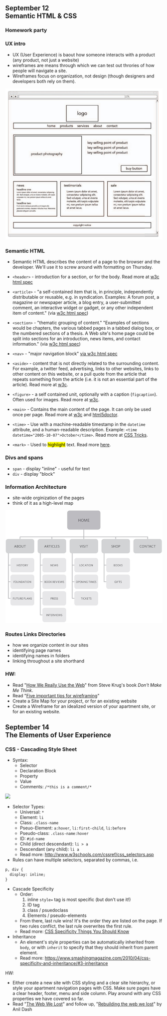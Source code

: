 ## <b>September 12<br/> Semantic HTML & CSS</b>

### Homework party

### UX intro
* UX (User Experience) is baout how someone interacts with a product (any product, not just a website)
* wireframes are means through which we can test out throries of how people will navigate a site.
* Wireframes focus on organization, not design (though designers and developers both rely on them).

<img src="https://raw.githubusercontent.com/shfitz/DM2193-Intro-to-Web-F17/master/fig471_01a_0.jpg" />

### Semantic HTML
* Semantic HTML describes the content of a page to the browser and the developer. We'll use it to screw around with formatting on Thursday. 

* ```<header>``` - introduction for a section, or for the body. Read more at [w3c html spec](https://www.w3.org/html/wg/drafts/html/master/semantics.html#the-body-element)
* ```<article>``` -  "a self-contained item that is, in principle, independently distributable or reusable, e.g. in syndication. Examples: A forum post, a magazine or newspaper article, a blog entry, a user-submitted comment, an interactive widget or gadget, or any other independent item of content." (via [w3c html spec](https://www.w3.org/html/wg/drafts/html/master/semantics.html#the-article-element))
* ```<section>``` - "thematic grouping of content." "Examples of sections would be chapters, the various tabbed pages in a tabbed dialog box, or the numbered sections of a thesis. A Web site's home page could be split into sections for an introduction, news items, and contact information." (via [w3c html spec](https://www.w3.org/html/wg/drafts/html/master/semantics.html#the-section-element))
* ```<nav>``` - "major navigation block" [via w3c html spec](https://www.w3.org/html/wg/drafts/html/master/semantics.html#the-nav-element)
* ```<aside>``` - content that is not directly related to the surrounding content. For example, a twitter feed, advertising, links to other websites, links to other content on this website, or a pull quote from the article that repeats something from the article (i.e. it is not an essential part of the article). Read more at [w3c](https://www.w3.org/html/wg/drafts/html/master/semantics.html#the-aside-element).
* ```<figure>``` - a self contained unit, optionally with a caption (```figcaption```). Often used for images. Read more at [w3c](https://www.w3.org/html/wg/drafts/html/master/semantics.html#the-figure-element).
* ```<main>``` - Contains the main content of the page. It can only be used once per page. Read more at [w3c](https://www.w3.org/html/wg/drafts/html/master/semantics.html#the-main-element) and [html5doctor](http://html5doctor.com/the-main-element/). 
* ```<time>``` - Use with a machine-readable timestamp in the ``datetime`` attribute, and a human-readable description. Example:   ```<time datetime="2005-10-07">October</time>```. Read more at [CSS Tricks](https://css-tricks.com/time-element/).
* ```<mark>``` - Used to <mark>highlight</mark> text. Read more [here](https://developer.mozilla.org/en-US/docs/Web/HTML/Element/mark).

### Divs and spans
* ```span``` - display "inline" - useful for text
* ```div``` - display "block"

### Information Architecture
* site-wide orginization of the pages 
* think of it as a high-level map

<img src="https://raw.githubusercontent.com/shfitz/DM2193-Intro-to-Web-F17/master/fig469_01a_0.jpg" />

### Routes Links Directories
* how we organize content in our sites
* identifying page names
* identifying names in folders
* linking throughout a site shorthand 

### HW:

* Read "[How We Really Use the Web](http://www.sensible.com/chapter.html)" from Steve Krug's book <i>Don't Make Me Think</i>.
* Read "[Five important tips for wireframing](http://mediatemple.net/blog/tips/five-important-considerations-for-wireframing/)"
* Create a Site Map for your project, or for an existing website
* Create a Wireframe for an idealized version of your apartment site, or for an existing website.

## <b>September 14<br/>The Elements of User Experience</b>

### CSS - Cascading Style Sheet
* Syntax:
    * Selector
    * Declaration Block
    * Property
    * Value
    * Comments: 
```/*this is a comment/*```

![](css_anatomy.png)
* Selector Types:
    * Universal: ```*```
    * Element: ``li``
    * Class: ```.class-name```
    * Pseuo-Element: ``a:hover``, ``li:first-child``, ``li:before``
    * Pseudo-class: ```.class-name:hover```
    * ID: ```#id-name```
    * Child (direct descendant): ``li > a``
    * Descendant (any child): ``li a``
    * Read more: http://www.w3schools.com/cssref/css_selectors.asp
* Rules can have multiple selectors, separated by commas, i.e.

```
p, div {
  display: inline;
}
```
* Cascade Specificity
    * Order:
        1. inline ``style=`` tag is most specific (but don't use it!)
        2. ID tag
        3. class / psuedoclass
        4. Elements / pseudo-elements
    * From there, last rule wins! It's the order they are listed on the page. If two rules conflict, the last rule overwrites the first rule.
    * Read more: [CSS Specificity Things You Should Know](https://www.smashingmagazine.com/2007/07/css-specificity-things-you-should-know/)
* Inheritance
    * An element's style properties can be automatically inherited from ``body``, or with ``inherit`` to specify that they should inherit from parent element.
    * Read more: https://www.smashingmagazine.com/2010/04/css-specificity-and-inheritance/#3-inheritance


HW: 
* Either create a new site with CSS styling and a clear site hierarchy, or style your apartment navigation pages with CSS. Make sure pages have a clear header, footer, menu and side column. Play around with any CSS properties we have covered so far.
* Read "[The Web We Lost](http://anildash.com/2012/12/the-web-we-lost.html)" and follow up, "[Rebuilding the web we lost](http://anildash.com/2012/12/rebuilding-the-web-we-lost.html)" by Anil Dash
